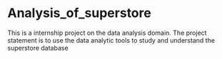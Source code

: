 # Analysis_of_superstore
This is a internship project on the data analysis domain. The project statement is to use the data analytic tools to study and understand the superstore database
